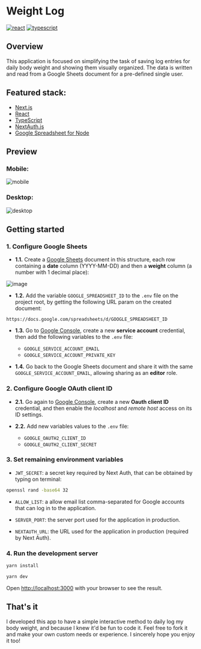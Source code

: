 # Weight Log

[![react](https://badges.aleen42.com/src/react.svg)](https://badges.aleen42.com/src/react.svg) [![typescript](https://badges.aleen42.com/src/typescript.svg)](https://badges.aleen42.com/src/typescript.svg)

## Overview

This application is focused on simplifying the task of saving log entries for daily body weight and showing them visually organized. The data is written and read from a Google Sheets document for a pre-defined single user.

## Featured stack:

- [Next.js](https://nextjs.org/)
- [React](https://reactjs.org/)
- [TypeScript](https://www.typescriptlang.org/)
- [NextAuth.js](https://next-auth.js.org/)
- [Google Spreadsheet for Node](https://theoephraim.github.io/node-google-spreadsheet/#/)

## Preview

### Mobile:

![mobile](https://user-images.githubusercontent.com/2921281/221741703-0ecce18f-82cf-45a8-8272-68c63cbd0159.gif)

### Desktop:

![desktop](https://user-images.githubusercontent.com/2921281/221742346-08782544-d99d-40ff-9296-49539a3255c6.gif)

## Getting started

### 1. Configure Google Sheets

- **1.1.** Create a [Google Sheets](https://sheets.google.com) document in this structure, each row containing a **date** column (YYYY-MM-DD) and then a **weight** column (a number with 1 decimal place):

 ![image](https://user-images.githubusercontent.com/2921281/221711464-73155a9a-af19-4353-af90-41a4bbb628ac.png)

- **1.2.** Add the variable `GOOGLE_SPREADSHEET_ID` to the `.env` file on the project root, by getting the following URL param on the created document:
```
https://docs.google.com/spreadsheets/d/GOOGLE_SPREADSHEET_ID
```

- **1.3.** Go to [Google Console](https://console.cloud.google.com/apis/credentials), create a new **service account** credential, then add the following variables to the `.env` file:

  * `GOOGLE_SERVICE_ACCOUNT_EMAIL`
  * `GOOGLE_SERVICE_ACCOUNT_PRIVATE_KEY`

- **1.4.** Go back to the Google Sheets document and share it with the same `GOOGLE_SERVICE_ACCOUNT_EMAIL`, allowing sharing as an **editor** role.

### 2. Configure Google OAuth client ID

- **2.1.** Go again to [Google Console](https://console.cloud.google.com/apis/credentials), create a new **Oauth client ID** credential, and then enable the *localhost* and *remote host* access on its ID settings.

- **2.2.** Add new variables values to the `.env` file:

  * `GOOGLE_OAUTH2_CLIENT_ID`
  * `GOOGLE_OAUTH2_CLIENT_SECRET`

### 3. Set remaining environment variables

- `JWT_SECRET`: a secret key required by Next Auth, that can be obtained by typing on terminal:

```bash
openssl rand -base64 32
```

- `ALLOW_LIST`: a allow email list comma-separated for Google accounts that can log in to the application.

- `SERVER_PORT`: the server port used for the application in production.

- `NEXTAUTH_URL`: the URL used for the application in production (required by Next Auth).

### 4. Run the development server

```bash
yarn install
```

```bash
yarn dev
```

Open [http://localhost:3000](http://localhost:3000) with your browser to see the result.

## That's it

I developed this app to have a simple interactive method to daily log my body weight, and because I knew it'd be fun to code it. Feel free to fork it and make your own custom needs or experience. I sincerely hope you enjoy it too!
